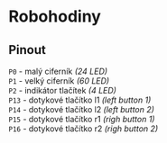 # Robohodiny

## Pinout
`P0` - malý ciferník *(24 LED)* <br>
`P1` - velký ciferník *(60 LED)* <br>
`P2` - indikátor tlačítek *(4 LED)* <br>
`P13` - dotykové tlačítko l1 *(left button 1)* <br>
`P14` - dotykové tlačítko l2 *(left button 2)* <br>
`P15` - dotykové tlačítko r1 *(righ button 1)* <br>
`P16` - dotykové tlačítko r2 *(righ button 2)* <br>
